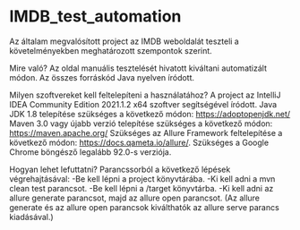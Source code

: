 # IMDB_test_automation
Az általam megvalósított project az IMDB weboldalát teszteli a követelményekben meghatározott szempontok szerint.

Mire való? Az oldal manuális tesztelését hivatott kiváltani automatizált módon.
Az összes forráskód Java nyelven íródott.

Milyen szoftvereket kell feltelepíteni a használatához?
A project az IntelliJ IDEA Community Edition 2021.1.2 x64 szoftver segítségével íródott.
Java JDK 1.8 telepítése szükséges a következő módon: https://adoptopenjdk.net/
Maven 3.0 vagy újabb verzió telepítése szükséges a következő módon: https://maven.apache.org/
Szükséges az Allure Framework feltelepítése a következő módon: https://docs.qameta.io/allure/.
Szükséges a Google Chrome böngésző legalább 92.0-s verziója.

Hogyan lehet lefuttatni? 
Parancssorból a következő lépések végrehajtásával:
-Be kell lépni a project könyvtárába.
-Ki kell adni a mvn clean test parancsot.
-Be kell lépni a /target könyvtárba.
-Ki kell adni az allure generate parancsot, majd az allure open parancsot.
(Az allure generate és az allure open parancsok kiválthatók az allure serve parancs kiadásával.)



